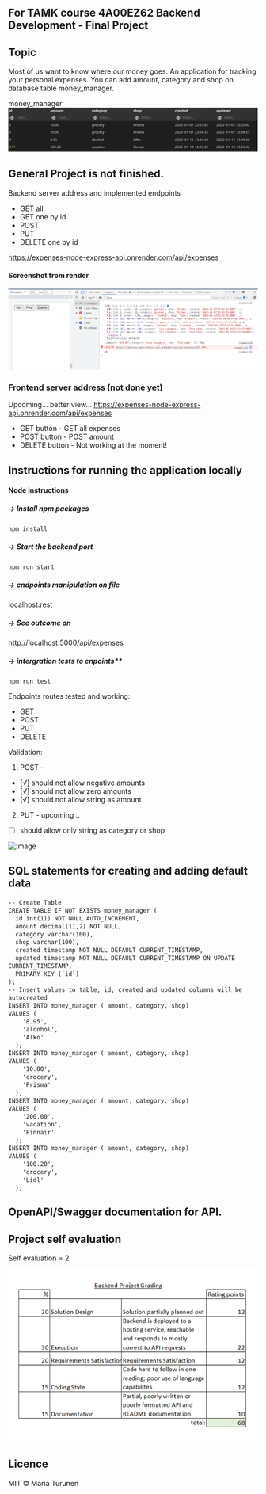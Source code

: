 ## For TAMK course 4A00EZ62 Backend Development - Final Project

## Topic

Most of us want to know where our money goes. An application for tracking your personal expenses.
You can add amount, category and shop on database table money_manager.

money_manager
![image](./images/money_manager-table.png)


## General Project is not finished.

Backend server address and implemented endpoints
+ GET all
+ GET one by id
+ POST
+ PUT
+ DELETE one by id

https://expenses-node-express-api.onrender.com/api/expenses

#### Screenshot from render

![image](./images/onrender-screen.png)


### Frontend server address (not done yet)

Upcoming... better view...
https://expenses-node-express-api.onrender.com/api/expenses

+ GET button - GET all expenses
+ POST button - POST amount
+ DELETE button - Not working at the moment!

## Instructions for running the application locally

#### Node instructions

##### -> Install npm packages
`npm install`

##### -> Start the backend port
`npm run start`

##### -> endpoints manipulation on file
localhost.rest

##### -> See outcome on
http://localhost:5000/api/expenses

##### -> intergration tests to enpoints**
`npm run test`

Endpoints routes tested and working:
+ GET
+ POST
+ PUT
+ DELETE

Validation:
1. POST  -
- [√] should not allow negative amounts
- [√] should not allow zero amounts
- [√] should not allow string as amount
2. PUT - upcoming ..
- [ ] should allow only string as category or shop


![image](./images/test.png.png)


## SQL statements for creating and adding default data
```
-- Create Table
CREATE TABLE IF NOT EXISTS money_manager (
  id int(11) NOT NULL AUTO_INCREMENT,
  amount decimal(11,2) NOT NULL,
  category varchar(100),
  shop varchar(100),
  created timestamp NOT NULL DEFAULT CURRENT_TIMESTAMP,
  updated timestamp NOT NULL DEFAULT CURRENT_TIMESTAMP ON UPDATE CURRENT_TIMESTAMP,
  PRIMARY KEY (`id`)
);
-- Insert values to table, id, created and updated columns will be autocreated
INSERT INTO money_manager ( amount, category, shop)
VALUES (
    '8.95',
    'alcohol',
    'Alko'
  );
INSERT INTO money_manager ( amount, category, shop)
VALUES (
    '10.00',
    'crocery',
    'Prisma'
  );
INSERT INTO money_manager ( amount, category, shop)
VALUES (
    '200.00',
    'vacation',
    'Finnair'
  );
INSERT INTO money_manager ( amount, category, shop)
VALUES (
    '100.20',
    'crocery',
    'Lidl'
  );

```
## OpenAPI/Swagger documentation for API.


## Project self evaluation

Self evaluation = 2

![image](./images/self-evaluation.png)

## Licence

MIT © Maria Turunen
